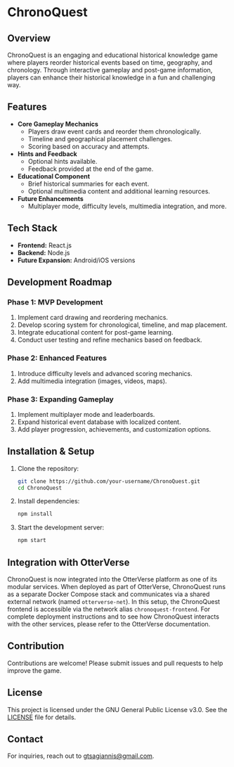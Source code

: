 # ChronoQuest

## Overview
ChronoQuest is an engaging and educational historical knowledge game where players reorder historical events based on time, geography, and chronology. Through interactive gameplay and post-game information, players can enhance their historical knowledge in a fun and challenging way.

## Features
- **Core Gameplay Mechanics**
  - Players draw event cards and reorder them chronologically.
  - Timeline and geographical placement challenges.
  - Scoring based on accuracy and attempts.
- **Hints and Feedback**
  - Optional hints available.
  - Feedback provided at the end of the game.
- **Educational Component**
  - Brief historical summaries for each event.
  - Optional multimedia content and additional learning resources.
- **Future Enhancements**
  - Multiplayer mode, difficulty levels, multimedia integration, and more.

## Tech Stack
- **Frontend:** React.js
- **Backend:** Node.js
- **Future Expansion:** Android/iOS versions

## Development Roadmap
### Phase 1: MVP Development
1. Implement card drawing and reordering mechanics.
2. Develop scoring system for chronological, timeline, and map placement.
3. Integrate educational content for post-game learning.
4. Conduct user testing and refine mechanics based on feedback.

### Phase 2: Enhanced Features
1. Introduce difficulty levels and advanced scoring mechanics.
2. Add multimedia integration (images, videos, maps).

### Phase 3: Expanding Gameplay
1. Implement multiplayer mode and leaderboards.
2. Expand historical event database with localized content.
3. Add player progression, achievements, and customization options.

## Installation & Setup
1. Clone the repository:
   ```sh
   git clone https://github.com/your-username/ChronoQuest.git
   cd ChronoQuest
   ```
2. Install dependencies:
   ```sh
   npm install
   ```
3. Start the development server:
   ```sh
   npm start
   ```

## Integration with OtterVerse
ChronoQuest is now integrated into the OtterVerse platform as one of its modular services. When deployed as part of OtterVerse, ChronoQuest runs as a separate Docker Compose stack and communicates via a shared external network (named `otterverse-net`). In this setup, the ChronoQuest frontend is accessible via the network alias `chronoquest-frontend`. For complete deployment instructions and to see how ChronoQuest interacts with the other services, please refer to the OtterVerse documentation.


## Contribution
Contributions are welcome! Please submit issues and pull requests to help improve the game.

## License
This project is licensed under the GNU General Public License v3.0. See the [LICENSE](LICENSE) file for details.

## Contact
For inquiries, reach out to [gtsagiannis@gmail.com](gtsagiannis@gmail.com).
